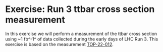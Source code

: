 # Exercise: Run 3 ttbar cross section measurement

In this exercise we will perform a measurement of the ttbar cross section using ~1 fb^-1^ of data collected during the early days of LHC Run 3. This exercise is based on the measurement [TOP-22-012](https://cds.cern.ch/record/2852881).

